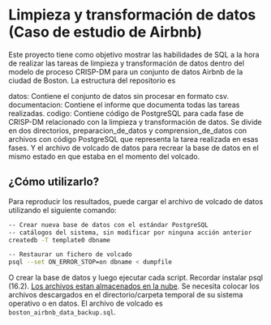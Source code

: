 # Limpieza y transformación de datos (Caso de estudio de Airbnb)

Este proyecto tiene como objetivo mostrar las habilidades de SQL a la hora de realizar las tareas de limpieza y transformación de datos dentro del modelo de proceso CRISP-DM para un conjunto de datos Airbnb de la ciudad de Boston. La estructura del repositorio es

datos: Contiene el conjunto de datos sin procesar en formato csv.
documentacion: Contiene el informe que documenta todas las tareas realizadas.
codigo: Contiene código de PostgreSQL para cada fase de CRISP-DM relacionado con la limpieza y transformación de datos. Se divide
en dos directorios, preparacion_de_datos y comprension_de_datos con archivos con código PostgreSQL que representa la tarea realizada en esas
fases. Y el archivo de volcado de datos para recrear la base de datos en el mismo estado en que estaba en el momento del volcado.


## ¿Cómo utilizarlo?

Para reproducir los resultados, puede cargar el archivo de volcado de datos utilizando el siguiente comando:

```bash
-- Crear nueva base de datos con el estándar PostgreSQL
-- catálogos del sistema, sin modificar por ninguna acción anterior
createdb -T template0 dbname

-- Restaurar un fichero de volcado
psql --set ON_ERROR_STOP=on dbname < dumpfile
```

O crear la base de datos y luego ejecutar cada script. Recordar instalar psql (16.2). [Los archivos estan almacenados en la nube](https://drive.google.com/drive/folders/16q4xgEGPM-RoK31yX8wkQwENX2kmSOQA?usp=sharing). Se
 necesita colocar los archivos descargados en el directorio/carpeta temporal de su sistema operativo o en datos. El archivo de volcado es `boston_airbnb_data_backup.sql`.